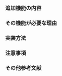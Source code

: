 ### 追加機能の内容
<!-- 例: microCMS導入  -->

### その機能が必要な理由
<!-- 例: 編集や更新を行いやすくする、レイアウト、機能の更新とコンテンツ更新を分ける -->

### 実装方法
<!-- 例: axiosの導入と、envファイルを設定 -->

### 注意事項
<!-- 例: Netlify、その他CIサービス使用時に環境変数を登録しておかないとビルドで落ちる -->

### その他参考文献
<!-- 例: Qiitaやteratailなど -->

